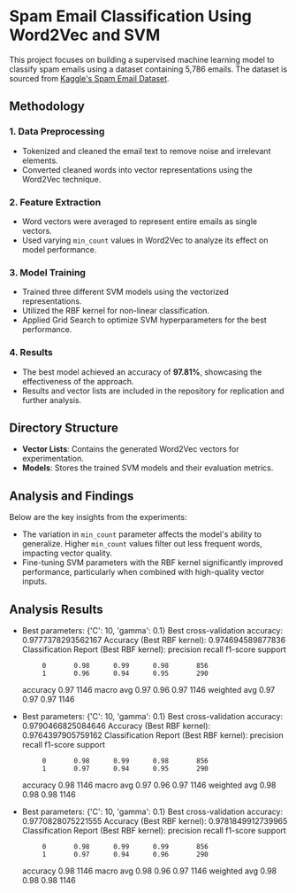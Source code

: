 # Spam Email Classification Using Word2Vec and SVM

This project focuses on building a supervised machine learning model to classify spam emails using a dataset containing 5,786 emails. The dataset is sourced from [Kaggle's Spam Email Dataset](https://www.kaggle.com/datasets/jackksoncsie/spam-email-dataset).

## Methodology

### 1. Data Preprocessing
- Tokenized and cleaned the email text to remove noise and irrelevant elements.
- Converted cleaned words into vector representations using the Word2Vec technique.

### 2. Feature Extraction
- Word vectors were averaged to represent entire emails as single vectors.
- Used varying `min_count` values in Word2Vec to analyze its effect on model performance.

### 3. Model Training
- Trained three different SVM models using the vectorized representations.
- Utilized the RBF kernel for non-linear classification.
- Applied Grid Search to optimize SVM hyperparameters for the best performance.

### 4. Results
- The best model achieved an accuracy of **97.81%**, showcasing the effectiveness of the approach.
- Results and vector lists are included in the repository for replication and further analysis.

## Directory Structure

- **Vector Lists**: Contains the generated Word2Vec vectors for experimentation.
- **Models**: Stores the trained SVM models and their evaluation metrics.

## Analysis and Findings

Below are the key insights from the experiments:

- The variation in `min_count` parameter affects the model's ability to generalize. Higher `min_count` values filter out less frequent words, impacting vector quality.
- Fine-tuning SVM parameters with the RBF kernel significantly improved performance, particularly when combined with high-quality vector inputs.

## Analysis Results
- Best parameters: {'C': 10, 'gamma': 0.1}
Best cross-validation accuracy: 0.9777378293562167
Accuracy (Best RBF kernel): 0.974694589877836
Classification Report (Best RBF kernel):
               precision    recall  f1-score   support

           0       0.98      0.99      0.98       856
           1       0.96      0.94      0.95       290

    accuracy                           0.97      1146
   macro avg       0.97      0.96      0.97      1146
weighted avg       0.97      0.97      0.97      1146



- Best parameters: {'C': 10, 'gamma': 0.1}
Best cross-validation accuracy: 0.9790466825084646
Accuracy (Best RBF kernel): 0.9764397905759162
Classification Report (Best RBF kernel):
               precision    recall  f1-score   support

           0       0.98      0.99      0.98       856
           1       0.97      0.94      0.95       290

    accuracy                           0.98      1146
   macro avg       0.97      0.96      0.97      1146
weighted avg       0.98      0.98      0.98      1146


- Best parameters: {'C': 10, 'gamma': 0.1}
Best cross-validation accuracy: 0.9770828075221555
Accuracy (Best RBF kernel): 0.9781849912739965
Classification Report (Best RBF kernel):
               precision    recall  f1-score   support

           0       0.98      0.99      0.99       856
           1       0.97      0.94      0.96       290

    accuracy                           0.98      1146
   macro avg       0.98      0.96      0.97      1146
weighted avg       0.98      0.98      0.98      1146
